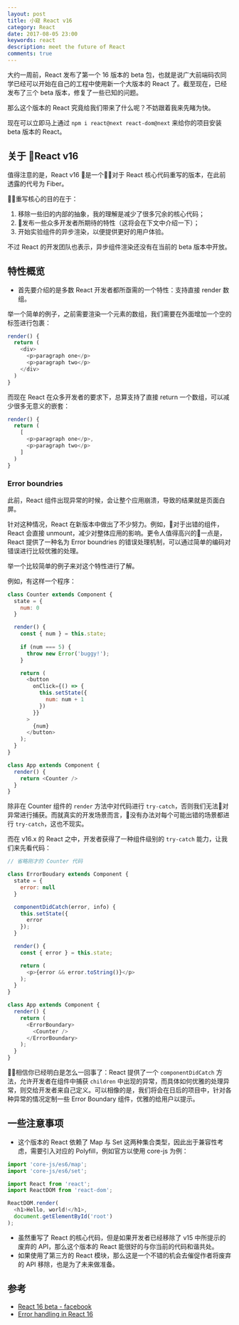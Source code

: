 ```yaml
---
layout: post
title: 小窥 React v16 
category: React
date: 2017-08-05 23:00
keywords: react
description: meet the future of React
comments: true
---
```


大约一周前，React 发布了第一个 16 版本的 beta 包，也就是说广大前端码农同学已经可以开始在自己的工程中使用新一个大版本的 React 了。截至现在，已经发布了三个 beta 版本，修复了一些已知的问题。

那么这个版本的 React 究竟给我们带来了什么呢？不妨跟着我来先睹为快。

现在可以立即马上通过 `npm i react@next react-dom@next` 来给你的项目安装 beta 版本的 React。

## 关于 React v16

值得注意的是，React v16 是一个对于 React 核心代码重写的版本，在此前透露的代号为 Fiber。

重写核心的目的在于：

1. 移除一些旧的内部的抽象，我的理解是减少了很多冗余的核心代码；
2. 发布一些众多开发者所期待的特性（这将会在下文中介绍一下）；
3. 开始实验组件的异步渲染，以便提供更好的用户体验。

不过 React 的开发团队也表示，异步组件渲染还没有在当前的 beta 版本中开放。

## 特性概览

- 首先要介绍的是多数 React 开发者都所亟需的一个特性：支持直接 render 数组。

举一个简单的例子，之前需要渲染一个元素的数组，我们需要在外面增加一个空的标签进行包裹：

```js
render() {
  return (
    <div>
      <p>paragraph one</p>
      <p>paragraph two</p>
    </div>
  )
}
```

而现在 React 在众多开发者的要求下，总算支持了直接 return 一个数组，可以减少很多无意义的嵌套：

```js
render() {
  return (
    [
      <p>paragraph one</p>,
      <p>paragraph two</p>
    ]
  )
}
```

### Error boundries

此前，React 组件出现异常的时候，会让整个应用崩溃，导致的结果就是页面白屏。

针对这种情况，React 在新版本中做出了不少努力。例如，对于出错的组件，React 会直接 unmount，减少对整体应用的影响。更令人值得高兴的一点是，React 提供了一种名为 Error boundries 的错误处理机制，可以通过简单的编码对错误进行比较优雅的处理。

举一个比较简单的例子来对这个特性进行了解。

例如，有这样一个程序：

```js
class Counter extends Component {
  state = {
    num: 0
  }

  render() {
    const { num } = this.state;
    
    if (num === 5) {
      throw new Error('buggy!');
    }

    return (
      <button
        onClick={() => {
          this.setState({
            num: num + 1
          })
        }}
      >
        {num}
      </button>
    );
  }
}

class App extends Component {
  render() {
    return <Counter />
  }
}
```

除非在 Counter 组件的 `render` 方法中对代码进行 `try-catch`，否则我们无法对异常进行捕获。而就真实的开发场景而言，没有办法对每个可能出错的场景都进行 `try-catch`，这也不现实。

而在 v16.x 的 React 之中，开发者获得了一种组件级别的 `try-catch` 能力，让我们来先看代码：

``` js
// 省略刚才的 Counter 代码

class ErrorBoudary extends Component {
  state = {
    error: null
  }

  componentDidCatch(error, info) {
    this.setState({
      error
    });
  }

  render() {
    const { error } = this.state;

    return (
      <p>{error && error.toString()}</p>
    );
  }
}

class App extends Component {
  render() {
    return (
      <ErrorBoundary>
        <Counter />
      </ErrorBoundary>
    );
  }
}
```

相信你已经明白是怎么一回事了：React 提供了一个 `componentDidCatch` 方法，允许开发者在组件中捕获 `children` 中出现的异常，而具体如何优雅的处理异常，则交给开发者来自己定义。可以相像的是，我们将会在日后的项目中，针对各种异常的情况定制一些 Error Boundary 组件，优雅的给用户以提示。

## 一些注意事项

- 这个版本的 React 依赖了 Map 与 Set 这两种集合类型，因此出于兼容性考虑，需要引入对应的 Polyfill，例如官方以使用 core-js 为例：

```js
import 'core-js/es6/map';
import 'core-js/es6/set';

import React from 'react';
import ReactDOM from 'react-dom';

ReactDOM.render(
  <h1>Hello, world!</h1>,
  document.getElementById('root')
);
```

- 虽然重写了 React 的核心代码，但是如果开发者已经移除了 v15 中所提示的废弃的 API，那么这个版本的 React 能很好的与你当前的代码和谐共处。
- 如果使用了第三方的 React 模块，那么这是一个不错的机会去催促作者将废弃的 API 移除，也是为了未来做准备。

## 参考

- [React 16 beta - facebook](https://github.com/facebook/react/issues/10294)
- [Error handling in React 16](https://facebook.github.io/react/blog/2017/07/26/error-handling-in-react-16.html)
